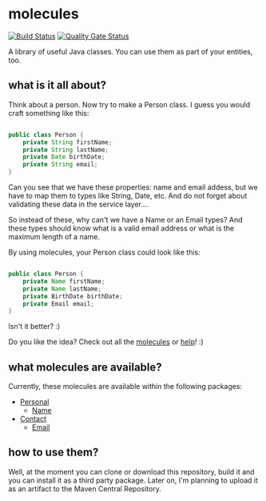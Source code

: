 # molecules  

[![Build Status](https://travis-ci.com/floppylab/molecules.svg?branch=master)](https://travis-ci.com/floppylab/molecules) 
[![Quality Gate Status](https://sonarcloud.io/api/project_badges/measure?project=com.floppylab%3Amolecules&metric=alert_status)](https://sonarcloud.io/dashboard?id=com.floppylab%3Amolecules)

A library of useful Java classes. You can use them as part of your entities, too.

## what is it all about?

Think about a person. Now try to make a Person class. I guess you would craft something like this:

```java

public class Person {
    private String firstName;
    private String lastName;
    private Date birthDate;
    private String email;    
}

```

Can you see that we have these properties: name and email addess, but we have to map them to types like String, Date, etc.
And do not forget about validating these data in the service layer....

So instead of these, why can't we have a Name or an Email types? And these types should know what is a valid email address or what is the maximum length of a name.

By using molecules, your Person class could look like this:

```java

public class Person {
    private Name firstName;
    private Name lastName;
    private BirthDate birthDate;
    private Email email;    
}

```
Isn't it better? :)

Do you like the idea? Check out all the [molecules](#what-molecules-are-available) or [help](CONTRIBUTING.md)! :)

## what molecules are available?

Currently, these molecules are available within the following packages:

* [Personal](src/main/java/com/floppylab/molecules/personal)
  * [Name](src/main/java/com/floppylab/molecules/personal#name)
* [Contact](src/main/java/com/floppylab/molecules/contact)
  * [Email](src/main/java/com/floppylab/molecules/contact#email)
  
## how to use them?

Well, at the moment you can clone or download this repository, build it and you can install it as a third party package.
Later on, I'm planning to upload it as an artifact to the Maven Central Repository.
